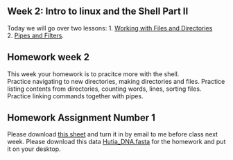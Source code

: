 ## Week 2:  Intro to linux and the Shell Part II

Today we will go over two lessons: 
	1. [Working with Files and Directories](http://swcarpentry.github.io/shell-novice/03-create/index.html)  
	2. [Pipes and Filters](http://swcarpentry.github.io/shell-novice/04-pipefilter/index.html).

## Homework week 2
This week your homework is to pracitce more with the shell.  
  Practice navigating to new directories, making directories and files. 
  Practice listing contents from directories, counting words, lines, sorting files.
  Practice linking commands together with pipes.
  
## Homework Assignment Number 1

Please download [this sheet](https://www.dropbox.com/s/yt993kdr9skuo5y/Linux_Exercises_Part_II.docx?dl=0) and turn it in by email to me before class next week.
Please download this data [Hutia_DNA.fasta](https://www.dropbox.com/s/h52y375q8sxcpj0/Hutia_DNA.fasta?dl=0) for the homework and put it on your desktop. 

